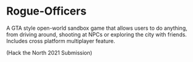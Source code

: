 # Rogue-Officers
A GTA style open-world sandbox game that allows users to do anything, from driving around, shooting at NPCs or exploring the city with friends. Includes cross platform multiplayer feature.

(Hack the North 2021 Submission)
